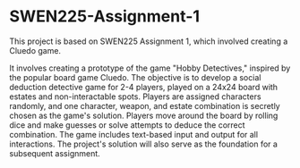 # SWEN225-Assignment-1

This project is based on SWEN225 Assignment 1, which involved creating a Cluedo game.

It involves creating a prototype of the game "Hobby Detectives," inspired by the popular board game Cluedo. The objective is to develop a social deduction detective game for 2-4 players, played on a 24x24 board with estates and non-interactable spots. Players are assigned characters randomly, and one character, weapon, and estate combination is secretly chosen as the game's solution. Players move around the board by rolling dice and make guesses or solve attempts to deduce the correct combination. The game includes text-based input and output for all interactions. The project's solution will also serve as the foundation for a subsequent assignment.

